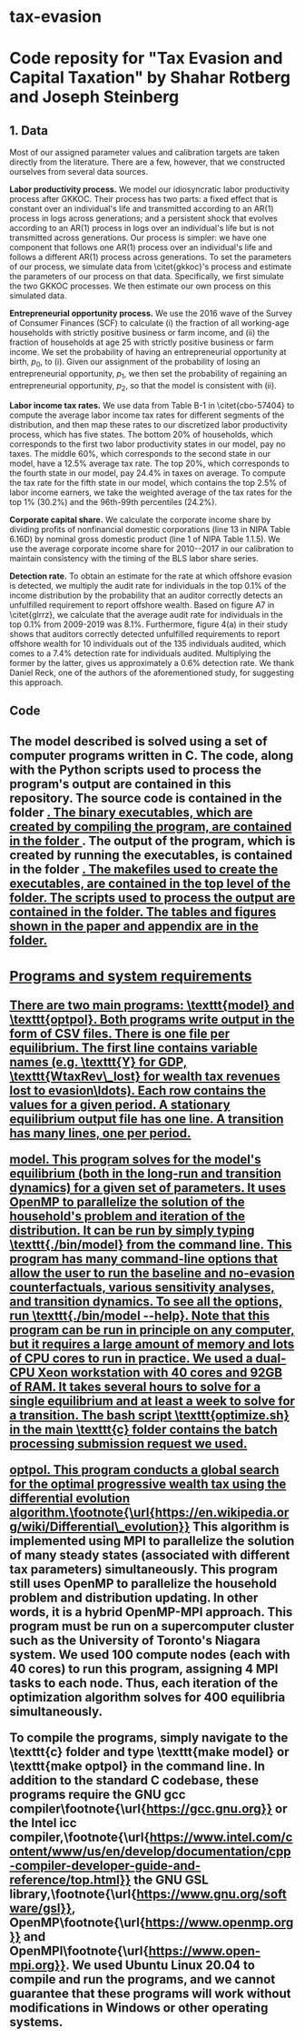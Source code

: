 # tax-evasion
<h1>Code reposity for "Tax Evasion and Capital Taxation" by Shahar Rotberg and Joseph Steinberg</h1>

<h2>1. Data</h2>
Most of our assigned parameter values and calibration targets are taken directly from the literature. There are a few, however, that we constructed ourselves from several data sources.


**Labor productivity process.** We model our idiosyncratic labor productivity process after GKKOC. Their process has two parts: a fixed effect that is constant over an individual's life and transmitted according to an AR(1) process in logs across generations; and a persistent shock that evolves according to an AR(1) process in logs over an individual's life but is not transmitted across generations. Our process is simpler: we have one component that follows one AR(1) process over an individual's life and follows a different AR(1) process across generations. To set the parameters of our process, we simulate data from \citet{gkkoc}'s process and estimate the parameters of our process on that data. Specifically, we first simulate the two GKKOC processes. We then estimate our own process on this simulated data.

**Entrepreneurial opportunity process.** We use the 2016 wave of the Survey of Consumer Finances (SCF) to calculate (i) the fraction of all working-age households with strictly positive business or farm income, and (ii) the fraction of households at age 25 with strictly positive business or farm income. We set the probability of having an entrepreneurial opportunity at birth, $p_0$, to (i). Given our assignment of the probability of losing an entrepreneurial opportunity, $p_1$, we then set the probability of regaining an entrepreneurial opportunity, $p_2$, so that the model is consistent with (ii).

**Labor income tax rates.** We use data from Table B-1 in \citet{cbo-57404} to compute the average labor income tax rates for different segments of the distribution, and then map these rates to our discretized labor productivity process, which has five states. The bottom 20\% of households, which corresponds to the first two labor productivity states in our model, pay no taxes. The middle 60\%, which corresponds to the second state in our model, have a 12.5\% average tax rate. The top 20\%, which corresponds to the fourth state in our model, pay 24.4\% in taxes on average. To compute the tax rate for the fifth state in our model, which contains the top 2.5\% of labor income earners, we take the weighted average of the tax rates for the top 1\% (30.2\%) and the 96th-99th percentiles (24.2\%).

**Corporate capital share.** We calculate the corporate income share by dividing profits of nonfinancial domestic corporations (line 13 in NIPA Table 6.16D) by nominal gross domestic product (line 1 of NIPA Table 1.1.5). We use the average corporate income share for 2010--2017 in our calibration to maintain consistency with the timing of the BLS labor share series.

**Detection rate.** To obtain an estimate for the rate at which offshore evasion is detected, we multiply the audit rate for individuals in the top 0.1\% of the income distribution by the probability that an auditor correctly detects an unfulfilled requirement to report offshore wealth. Based on figure A7 in \citet{glrrz}, we calculate that the average audit rate for individuals in the top 0.1\% from 2009-2019 was 8.1\%. Furthermore, figure 4(a) in their study shows that auditors correctly detected unfulfilled requirements to report offshore wealth for 10 individuals out of the 135 individuals audited, which comes to a 7.4\% detection rate for individuals audited. Multiplying the former by the latter, gives us approximately a 0.6\% detection rate. We thank Daniel Reck, one of the authors of the aforementioned study, for suggesting this approach.

<h2>Code<h2>
The model described is solved using a set of computer programs written in C. The code, along with the Python scripts used to process the program's output are contained in this repository. The source code is contained in the folder <a href="c/src">. The binary executables, which are created by compiling the program, are contained in the folder <a heref="c/bin">. The output of the program, which is created by running the executables, is contained in the folder <a href="c/output">. The makefiles used to create the executables, are contained in the top level of the <a href="c"> folder. The scripts used to process the output are contained in the <a href="python"> folder. The tables and figures shown in the paper and appendix are in the <a href="python/output"> folder.

  <h3>Programs and system requirements</h3>
There are two main programs: \texttt{model} and \texttt{optpol}. Both programs write output in the form of CSV files. There is one file per equilibrium. The first line contains variable names (e.g. \texttt{Y} for GDP, \texttt{WtaxRev\_lost} for wealth tax revenues lost to evasion\ldots). Each row contains the values for a given period. A stationary equilibrium output file has one line. A transition has many lines, one per period.


**model.** This program solves for the model's equilibrium (both in the long-run and transition dynamics) for a given set of parameters. It uses OpenMP to parallelize the solution of the household's problem and iteration of the distribution. It can be run by simply typing \texttt{./bin/model} from the command line. This program has many command-line options that allow the user to run the baseline and no-evasion counterfactuals, various sensitivity analyses, and transition dynamics. To see all the options, run \texttt{./bin/model --help}. Note that this program can be run in principle on any computer, but it requires a large amount of memory and lots of CPU cores to run in practice. We used a dual-CPU Xeon workstation with 40 cores and 92GB of RAM. It takes several hours to solve for a single equilibrium and at least a week to solve for a transition. The bash script \texttt{optimize.sh} in the main \texttt{c} folder contains the batch processing submission request we used.

  **optpol.** This program conducts a global search for the optimal progressive wealth tax using the differential evolution algorithm.\footnote{\url{https://en.wikipedia.org/wiki/Differential\_evolution}} This algorithm is implemented using MPI to parallelize the solution of many steady states (associated with different tax parameters) simultaneously. This program still uses OpenMP to parallelize the household problem and distribution updating. In other words, it is a hybrid OpenMP-MPI approach. This program must be run on a supercomputer cluster such as the University of Toronto's Niagara system. We used 100 compute nodes (each with 40 cores) to run this program, assigning 4 MPI tasks to each node. Thus, each iteration of the optimization algorithm solves for 400 equilibria simultaneously. 

To compile the programs, simply navigate to the \texttt{c} folder and type \texttt{make model} or \texttt{make optpol} in the command line. In addition to the standard C codebase, these programs require the GNU gcc compiler\footnote{\url{https://gcc.gnu.org}} or the Intel icc compiler,\footnote{\url{https://www.intel.com/content/www/us/en/develop/documentation/cpp-compiler-developer-guide-and-reference/top.html}} the GNU GSL library,\footnote{\url{https://www.gnu.org/software/gsl}}, OpenMP\footnote{\url{https://www.openmp.org}} and OpenMPI\footnote{\url{https://www.open-mpi.org}}. We used Ubuntu Linux 20.04 to compile and run the programs, and we cannot guarantee that these programs will work without modifications in Windows or other operating systems.
